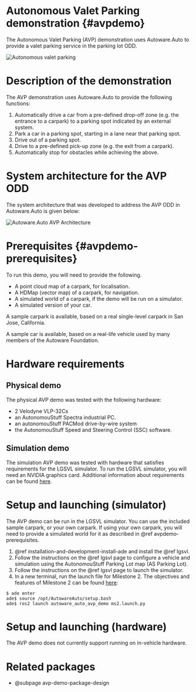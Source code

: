 Autonomous Valet Parking demonstration {#avpdemo}
=================================================

The Autonomous Valet Parking (AVP) demonstration uses Autoware.Auto to provide a valet parking service in the parking lot ODD.

![Autonomous valet parking](images/valet_parking.jpeg)

# Description of the demonstration

The AVP demonstration uses Autoware.Auto to provide the following functions:

1. Automatically drive a car from a pre-defined drop-off zone (e.g. the entrance to a carpark) to a
   parking spot indicated by an external system.
2. Park a car in a parking spot, starting in a lane near that parking spot.
3. Drive out of a parking spot.
4. Drive to a pre-defined pick-up zone (e.g. the exit from a carpark).
5. Automatically stop for obstacles while achieving the above.

# System architecture for the AVP ODD

The system architecture that was developed to address the AVP ODD in Autoware.Auto is given below:

![Autoware.Auto AVP Architecture](images/AVP_Architecture.png)

# Prerequisites {#avpdemo-prerequisites}

To run this demo, you will need to provide the following.

- A point cloud map of a carpark, for localisation.
- A HDMap (vector map) of a carpark, for navigation.
- A simulated world of a carpark, if the demo will be run on a simulator.
- A simulated version of your car.

A sample carpark is available, based on a real single-level carpark in San Jose, California.

A sample car is available, based on a real-life vehicle used by many members of the Autoware Foundation.


# Hardware requirements

## Physical demo

The physical AVP demo was tested with the following hardware:

- 2 Velodyne VLP-32Cs
- an AutonomouStuff Spectra industrial PC.
- an autonomouStuff PACMod drive-by-wire system
- the AutonomouStuff Speed and Steering Control (SSC) software.

## Simulation demo

The simulation AVP demo was tested with hardware that satisfies requirements for the LGSVL simulator.
To run the LGSVL simulator, you will need an NVIDIA graphics card. Additional information about requirements can be found [here](https://www.lgsvlsimulator.com/docs/faq/#what-are-the-recommended-system-specs-what-are-the-minimum-required-system-specs).

# Setup and launching (simulator)

The AVP demo can be run in the LGSVL simulator.
You can use the included sample carpark, or your own carpark.
If using your own carpark, you will need to provide a simulated world for it as described in @ref avpdemo-prerequisites.

1. @ref installation-and-development-install-ade and install the @ref lgsvl.
2. Follow the instructions on the @ref lgsvl page to configure a vehicle and simulation using the AutonomouStuff Parking Lot map (AS Parking Lot).
3. Follow the instructions on the @ref lgsvl page to launch the simulator.
4. In a new terminal, run the launch file for Milestone 2.
The objectives and features of Milestone 2 can be found [here](https://gitlab.com/autowarefoundation/autoware.auto/AutowareAuto/-/milestones/24):
```console
$ ade enter
ade$ source /opt/AutowareAuto/setup.bash
ade$ ros2 launch autoware_auto_avp_demo ms2.launch.py
```


# Setup and launching (hardware)

The AVP demo does not currently support running on in-vehicle hardware.


# Related packages

- @subpage avp-demo-package-design
